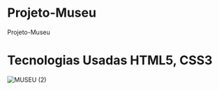 # Projeto-Museu
 Projeto-Museu
# Tecnologias Usadas HTML5, CSS3

![MUSEU (2)](https://user-images.githubusercontent.com/102436341/230459344-3afe8c8a-0a8a-40cc-8517-e95a4a3566c7.png)
